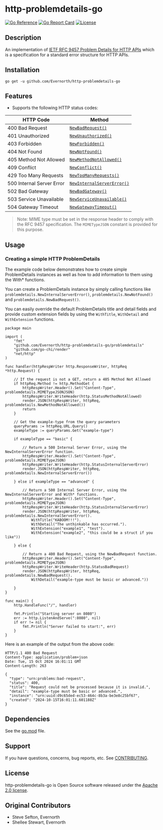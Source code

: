 # http-problemdetails-go

[![Go Reference](https://pkg.go.dev/badge/github.com/Evernorth/http-problemdetails-go.svg)](https://pkg.go.dev/github.com/Evernorth/http-problemdetails-go)
[![Go Report Card](https://goreportcard.com/badge/github.com/Evernorth/http-problemdetails-go)](https://goreportcard.com/report/github.com/Evernorth/http-problemdetails-go)
[![License](https://img.shields.io/badge/License-Apache%202.0-blue.svg)](https://opensource.org/licenses/Apache-2.0)

## Description
An implementation of [IETF RFC 9457 Problem Details for HTTP APIs](https://www.rfc-editor.org/rfc/rfc9457.html) which is a specification for a standard error structure for HTTP APIs.

## Installation
```go get -u github.com/Evernorth/http-problemdetails-go```

## Features
 - Supports the following HTTP status codes:

| HTTP Code                 | Method                                                         |
|---------------------------|----------------------------------------------------------------|
| 400 Bad Request           | [`NewBadRequest()`](problemdetails/problemdetails.go)          |
| 401 Unauthorized          | [`NewUnauthorized()`](problemdetails/problemdetails.go)        |
| 403 Forbidden             | [`NewForbidden()`](problemdetails/problemdetails.go)           |
| 404 Not Found             | [`NewNotFound()`](problemdetails/problemdetails.go)            |
| 405 Method Not Allowed    | [`NewMethodNotAllowed()`](problemdetails/problemdetails.go)    |
| 409 Conflict              | [`NewConflict()`](problemdetails/problemdetails.go)            |
| 429 Too Many Requests     | [`NewTooManyRequests()`](problemdetails/problemdetails.go)     |
| 500 Internal Server Error | [`NewInternalServerError()`](problemdetails/problemdetails.go) |
| 502 Bad Gateway           | [`NewBadGateway()`](problemdetails/problemdetails.go)          |
| 503 Service Unavailable   | [`NewServiceUnavailable()`](problemdetails/problemdetails.go)  |
| 504 Gateway Timeout       | [`NewGatewayTimeout()`](problemdetails/problemdetails.go)      |


>Note: MIME type must be set in the response header to comply with the RFC 9457 specification.  The `MIMETypeJSON` constant is provided for this purpose.

## Usage
### Creating a simple HTTP ProblemDetails
The example code below demonstrates how to create simple ProblemDetails instances as well as how to add information to them using the With* functions.

You can create a ProblemDetails instance by simply calling functions like `problemdetails.NewInternalServerError()`, `problemdetails.NewNotFound()` and `problemdetails.NewBadRequest()`.

You can easily override the default ProblemDetails title and detail fields and provide custom extension fields by using the `WithTitle`, `WithDetail` and `WithExtension` functions.
```
package main

import (
	"fmt"
	"github.com/Evernorth/http-problemdetails-go/problemdetails"
	"github.com/go-chi/render"
	"net/http"
)

func handler(httpRespWriter http.ResponseWriter, httpReq *http.Request) {

	// If the request is not a GET, return a 405 Method Not Allowed
	if httpReq.Method != http.MethodGet {
		httpRespWriter.Header().Set("Content-Type", problemdetails.MIMETypeJSONJSON)
		httpRespWriter.WriteHeader(http.StatusMethodNotAllowed)
		render.JSON(httpRespWriter, httpReq, problemdetails.NewMethodNotAllowed())
		return
	}

	// Get the example-type from the query parameters
	queryParams := httpReq.URL.Query()
	exampleType := queryParams.Get("example-type")

	if exampleType == "basic" {

		// Return a 500 Internal Server Error, using the NewInternalServerError function.
		httpRespWriter.Header().Set("Content-Type", problemdetails.MIMETypeJSON)
		httpRespWriter.WriteHeader(http.StatusInternalServerError)
		render.JSON(httpRespWriter, httpReq, problemdetails.NewInternalServerError())

	} else if exampleType == "advanced" {

		// Return a 500 Internal Server Error, using the NewInternalServerError and With* functions.
		httpRespWriter.Header().Set("Content-Type", problemdetails.MIMETypeJSON)
		httpRespWriter.WriteHeader(http.StatusInternalServerError)
		render.JSON(httpRespWriter, httpReq, problemdetails.NewInternalServerError().
			WithTitle("KABOOM!!!").
			WithDetail("The unthinkable has occurred.").
			WithExtension("example1", "test").
			WithExtension("example2", "this could be a struct if you like"))

	} else {

		// Return a 400 Bad Request, using the NewBadRequest function.
		httpRespWriter.Header().Set("Content-Type", problemdetails.MIMETypeJSON)
		httpRespWriter.WriteHeader(http.StatusBadRequest)
		render.JSON(httpRespWriter, httpReq, problemdetails.NewBadRequest().
			WithDetail("example-type must be basic or advanced."))

	}
}

func main() {
	http.HandleFunc("/", handler)

	fmt.Println("Starting server on 8080")
	err := http.ListenAndServe(":8080", nil)
	if err != nil {
		fmt.Println("Server failed to start:", err)
	}
}
```

Here is an example of the output from the above code:
```
HTTP/1.1 400 Bad Request
Content-Type: application/problem+json
Date: Tue, 15 Oct 2024 16:01:11 GMT
Content-Length: 263

{
  "type": "urn:problems:bad-request",
  "status": 400,
  "title": "Request could not be processed because it is invalid.",
  "detail": "example-type must be basic or advanced.",
  "instance": "urn:uuid:d9c65ded-ec53-464c-8b3a-be3e8c25bf67",
  "created": "2024-10-15T16:01:11.601188Z"
}
```

## Dependencies
See the [go.mod](go.mod) file.

## Support
If you have questions, concerns, bug reports, etc. See [CONTRIBUTING](CONTRIBUTING.md).

## License
http-problemdetails-go is Open Source software released under the [Apache 2.0 license](https://www.apache.org/licenses/LICENSE-2.0.html).

## Original Contributors
- Steve Sefton, Evernorth
- Shellee Stewart, Evernorth
